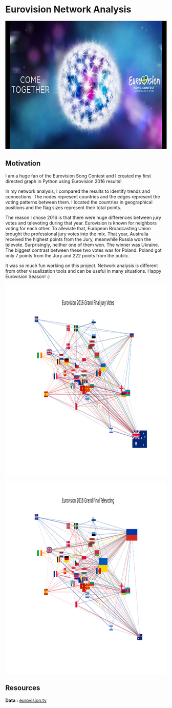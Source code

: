 # Eurovision Network Analysis
<p align="center">
  <img width="720" height="400" src="https://github.com/hilmikilickaya/Eurovision-NetworkAnalysis/blob/master/images/eurovisionlogo.jpg">
  </p>

## Motivation
   I am a huge fan of the Eurovision Song Contest and I created my first directed graph in Python using Eurovision 2016 results!

In my network analysis, I compared the results to identify trends and connections. The nodes represent countries and the edges represent the voting patterns between them. I located the countries in geographical positions and the flag sizes represent their total points.

The reason I chose 2016 is that there were huge differences between jury votes and televoting during that year. Eurovision is known for neighbors voting for each other. To alleviate that, European Broadcasting Union brought the professional jury votes into the mix. That year, Australia received the highest points from the Jury, meanwhile Russia won the televote. Surprisingly, neither one of them won. The winner was Ukraine. The biggest contrast between these two votes was for Poland. Poland got only 7 points from the Jury and 222 points from the public.

It was so much fun working on this project. Network analysis is different from other visualization tools and can be useful in many situations.
Happy Eurovision Season! :)

<p align="center">
  <img width="1000" height="600" src="https://github.com/hilmikilickaya/Eurovision-NetworkAnalysis/blob/master/images/jury_votes.png">
  </p>
  
<p align="center">
  <img width="1000" height="600" src="https://github.com/hilmikilickaya/Eurovision-NetworkAnalysis/blob/master/images/televoting.png">
  </p>

## Resources
  **Data :** [eurovision.tv](https://eurovision.wetransfer.com/downloads/a1da4b5eb0395e58b71016dce076564a20170409152448/6754ae) 

